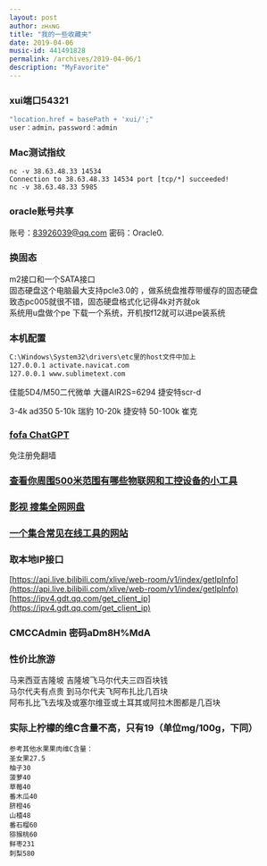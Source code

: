 ```yaml
---
layout: post
author: ᴢʜᴀɴɢ
title: "我的一些收藏夹"
date: 2019-04-06
music-id: 441491828
permalink: /archives/2019-04-06/1
description: "MyFavorite"
---
```


### xui端口54321
```cmd
"location.href = basePath + 'xui/';"
user：admin，password：admin
```
### Mac测试指纹
```
nc -v 38.63.48.33 14534
Connection to 38.63.48.33 14534 port [tcp/*] succeeded!
nc -v 38.63.48.33 5985
```
### oracle账号共享
账号：83926039@qq.com
密码：Oracle0.

### 换固态
m2接口和一个SATA接口  
固态硬盘这个电脑最大支持pcle3.0的 ，做系统盘推荐带缓存的固态硬盘  
致态pc005就很不错，固态硬盘格式化记得4k对齐就ok  
系统用u盘做个pe 下载一个系统，开机按f12就可以进pe装系统

### 本机配置
```cmd
C:\Windows\System32\drivers\etc里的host文件中加上
127.0.0.1 activate.navicat.com
127.0.0.1 www.sublimetext.com
```

佳能5D4/M50二代微单
大疆AIR2S=6294
捷安特scr-d

3-4k ad350
5-10k 瑞豹
10-20k 捷安特
50-100k 崔克

### [fofa ChatGPT](https://fofa.info/result?qbase64=ImxvYWRpbmctd3JhcCIgJiYgImJhbGxzIiAmJiAiY2hhdCIgJiYgaXNfZG9tYWluPXRydWUg)
免注册免翻墙

### [查看你周围500米范围有哪些物联网和工控设备的小工具](https://zhifeng.io/mobile/online.html)

### [影视 搜集全网网盘](http://ej666.com/app/index.html?id=221010nn)

### [一个集合常见在线工具的网站](https://tool.lu/)

### 取本地IP接口
[https://api.live.bilibili.com/xlive/web-room/v1/index/getIpInfo](https://api.live.bilibili.com/xlive/web-room/v1/index/getIpInfo)
[https://ipv4.gdt.qq.com/get_client_ip](https://ipv4.gdt.qq.com/get_client_ip)

### CMCCAdmin 密码aDm8H%MdA

### 性价比旅游
马来西亚吉隆坡 吉隆坡飞马尔代夫三四百块钱  
马尔代夫有点贵 到马尔代夫飞阿布扎比几百块  
阿布扎比飞去埃及或塞尔维亚或土耳其或阿拉木图都是几百块  

### 实际上柠檬的维C含量不高，只有19（单位mg/100g，下同）
```
参考其他水果果肉维C含量：
圣女果27.5
柚子30
菠萝40
草莓40
番木瓜40
脐橙46
山楂48
番石榴60
猕猴桃60
鲜枣231
刺梨580
```
